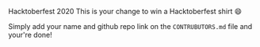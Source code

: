Hacktoberfest 2020
This is your change to win a Hacktoberfest shirt :smile:

Simply add your name and github repo link on the `CONTRUBUTORS.md` file and your're done!
